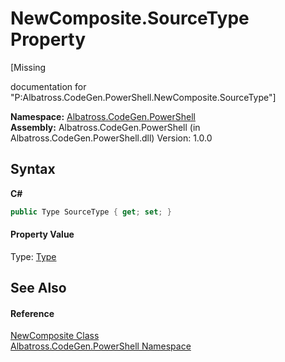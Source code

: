 # NewComposite.SourceType Property 
 

\[Missing <summary> documentation for "P:Albatross.CodeGen.PowerShell.NewComposite.SourceType"\]

**Namespace:**&nbsp;<a href="N_Albatross_CodeGen_PowerShell.md">Albatross.CodeGen.PowerShell</a><br />**Assembly:**&nbsp;Albatross.CodeGen.PowerShell (in Albatross.CodeGen.PowerShell.dll) Version: 1.0.0

## Syntax

**C#**<br />
``` C#
public Type SourceType { get; set; }
```


#### Property Value
Type: <a href="http://msdn2.microsoft.com/en-us/library/42892f65" target="_blank">Type</a>

## See Also


#### Reference
<a href="T_Albatross_CodeGen_PowerShell_NewComposite.md">NewComposite Class</a><br /><a href="N_Albatross_CodeGen_PowerShell.md">Albatross.CodeGen.PowerShell Namespace</a><br />